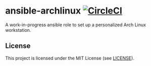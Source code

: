 # ansible-archlinux [![CircleCI](https://circleci.com/gh/jcrd/ansible-archlinux.svg?style=svg)](https://circleci.com/gh/jcrd/ansible-archlinux)

A work-in-progress ansible role to set up a personalized Arch Linux
workstation.

## License

This project is licensed under the MIT License (see [LICENSE](LICENSE)).
